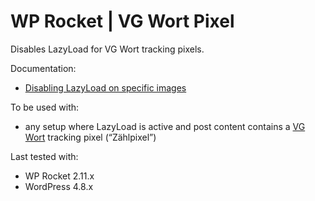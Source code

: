 # WP Rocket | VG Wort Pixel

Disables LazyLoad for VG Wort tracking pixels.

Documentation:
* [Disabling LazyLoad on specific images](http://docs.wp-rocket.me/article/15-disabling-lazy-load-on-specific-images)

To be used with:
* any setup where LazyLoad is active and post content contains a [VG Wort](http://www.vgwort.de/) tracking pixel (“Zählpixel”)

Last tested with:
* WP Rocket 2.11.x
* WordPress 4.8.x
